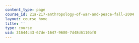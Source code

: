 ```yaml
---
content_type: page
course_id: 21a-217-anthropology-of-war-and-peace-fall-2004
layout: course_home
title: ''
type: course
uid: 31644c43-67de-1647-9680-7d48d6110bf0
---
```

